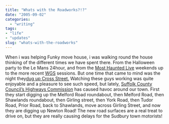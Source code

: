```yaml
---
title: "Whats with the Roadworks?!?"
date: "2005-09-02"
categories:
  - "writing"
tags:
- "life"
- "updates"
slug: "whats-with-the-roadworks"
---
```


<!-- ![Roadworks][image-1] -->

When i was helping Funky move house, i was walking round the house thinking of the different times we have spent there. From the Halloween party to the Le Mans 24hour, and from the [Most Haunted Live][1] weekends up to the more recent [WGS][2] sessions. But one time that came to mind was the night they[dug up Cross Street.][3] Watching these guys working was quite enjoyable and a pleasure to see such speed, but lately, [Suffolk County Council’s Highways Commission][4] has caused havoc around our town. First they start digging up the Melford Road roundabout, then Melford Road, then Shawlands roundabout, then Girling street, then York Road, then Tudor Road, Prior Road, back to Shawlands, move across Girling Street, and now they are digging up Newton Road! The new road surfaces are a real treat to drive on, but they are really causing delays for the Sudbury town motorists!

[1]:	https://www.livingtv.co.uk/mosthauntedlive/
[2]:	https://adamchamberlin.info
[3]:	https://adamchamberlin.info/2005/04/triple-time-pay-for-road-workers/
[4]:	https://www.suffolkcc.gov.uk/e-and-t/Guide_to_Services/ses.html

[image-1]:	/images/roadwork_rdax_112x100.gif-thumb_140_105.gif
